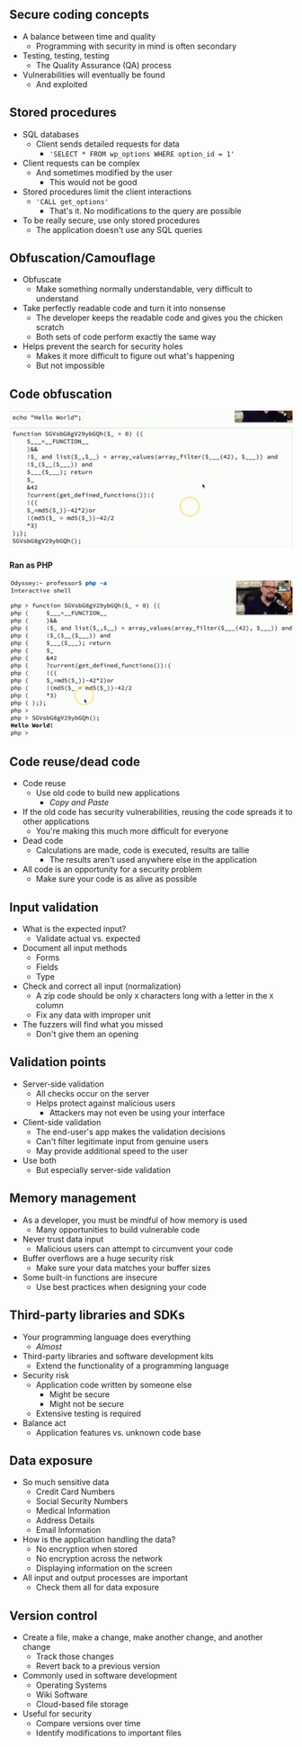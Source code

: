 ## Secure coding concepts
- A balance between time and quality
	- Programming with security in mind is often secondary
- Testing, testing, testing
	- The Quality Assurance (QA) process
- Vulnerabilities will eventually be found
	- And exploited

## Stored procedures
- SQL databases
	- Client sends detailed requests for data
		- `'SELECT * FROM wp_options WHERE option_id = 1'`
- Client requests can be complex
	- And sometimes modified by the user
		- This would not be good
- Stored procedures limit the client interactions
	- `'CALL get_options'`
		- That's it. No modifications to the query are possible
- To be really secure, use only stored procedures
	- The application doesn't use any SQL queries

## Obfuscation/Camouflage
- Obfuscate
	- Make something normally understandable, very difficult to understand
- Take perfectly readable code and turn it into nonsense
	- The developer keeps the readable code and gives you the chicken scratch
	- Both sets of code perform exactly the same way
- Helps prevent the search for security holes
	- Makes it more difficult to figure out what's happening
	- But not impossible

## Code obfuscation

![](../Images/240509-15.png)
#### Ran as PHP
![](../Images/240509-16.png)
## Code reuse/dead code
- Code reuse
	- Use old code to build new applications
		- *Copy and Paste*
- If the old code has security vulnerabilities, reusing the code spreads it to other applications
	- You're making this much more difficult for everyone
- Dead code
	- Calculations are made, code is executed, results are tallie
		- The results aren't used anywhere else in the application
- All code is an opportunity for a security problem
	- Make sure your code is as alive as possible

## Input validation
- What is the expected input?
	- Validate actual vs. expected
- Document all input methods
	- Forms
	- Fields
	- Type
- Check and correct all input (normalization)
	- A zip code should be only `X` characters long with a letter in the `X` column
	- Fix any data with improper unit
- The fuzzers will find what you missed
	- Don't give them an opening

## Validation points
- Server-side validation
	- All checks occur on the server
	- Helps protect against malicious users
		- Attackers may not even be using your interface
- Client-side validation
	- The end-user's app makes the validation decisions
	- Can't filter legitimate input from genuine users
	- May provide additional speed to the user
- Use both
	- But especially server-side validation

## Memory management
- As a developer, you must be mindful of how memory is used
	- Many opportunities to build vulnerable code
- Never trust data input
	- Malicious users can attempt to circumvent your code
- Buffer overflows are a huge security risk
	- Make sure your data matches your buffer sizes
- Some built-in functions are insecure
	- Use best practices when designing your code

## Third-party libraries and SDKs
- Your programming language does everything
	- *Almost*
- Third-party libraries and software development kits
	- Extend the functionality of a programming language
- Security risk
	- Application code written by someone else
		- Might be secure
		- Might not be secure
	- Extensive testing is required
- Balance act
	- Application features vs. unknown code base

## Data exposure
- So much sensitive data
	- Credit Card Numbers
	- Social Security Numbers
	- Medical Information
	- Address Details
	- Email Information
- How is the application handling the data?
	- No encryption when stored
	- No encryption across the network
	- Displaying information on the screen
- All input and output processes are important
	- Check them all for data exposure

## Version control
- Create a file, make a change, make another change, and another change
	- Track those changes
	- Revert back to a previous version
- Commonly used in software development
	- Operating Systems
	- Wiki Software
	- Cloud-based file storage
- Useful for security
	- Compare versions over time
	- Identify modifications to important files

